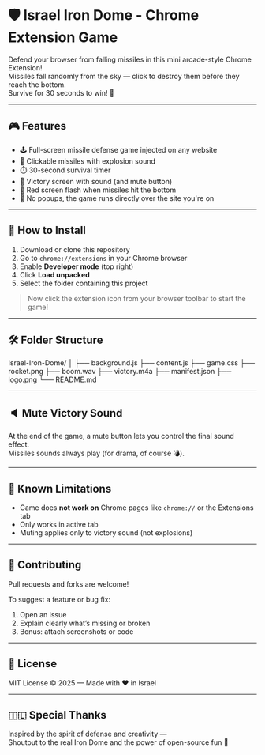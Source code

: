 # 🛡️ Israel Iron Dome - Chrome Extension Game

Defend your browser from falling missiles in this mini arcade-style Chrome Extension!  
Missiles fall randomly from the sky — click to destroy them before they reach the bottom.  
Survive for 30 seconds to win! 🎉

---

## 🎮 Features

- 🕹️ Full-screen missile defense game injected on any website
- 🧨 Clickable missiles with explosion sound
- ⏱️ 30-second survival timer
- 🎉 Victory screen with sound (and mute button)
- 🚨 Red screen flash when missiles hit the bottom
- 🚀 No popups, the game runs directly over the site you're on

---

## 🚀 How to Install

1. Download or clone this repository
2. Go to `chrome://extensions` in your Chrome browser
3. Enable **Developer mode** (top right)
4. Click **Load unpacked**
5. Select the folder containing this project

> Now click the extension icon from your browser toolbar to start the game!

---

## 🛠️ Folder Structure

Israel-Iron-Dome/
│
├── background.js
├── content.js
├── game.css
├── rocket.png
├── boom.wav
├── victory.m4a
├── manifest.json
├── logo.png
└── README.md


---

## 🔈 Mute Victory Sound

At the end of the game, a mute button lets you control the final sound effect.  
Missiles sounds always play (for drama, of course 💣).

---

## 🧪 Known Limitations

- Game does **not work on** Chrome pages like `chrome://` or the Extensions tab
- Only works in active tab
- Muting applies only to victory sound (not explosions)

---

## 🤝 Contributing

Pull requests and forks are welcome!

To suggest a feature or bug fix:
1. Open an issue
2. Explain clearly what’s missing or broken
3. Bonus: attach screenshots or code

---

## 📜 License

MIT License © 2025 — Made with ❤️ in Israel

---

## 🇮🇱 Special Thanks

Inspired by the spirit of defense and creativity —  
Shoutout to the real Iron Dome and the power of open-source fun 💪
